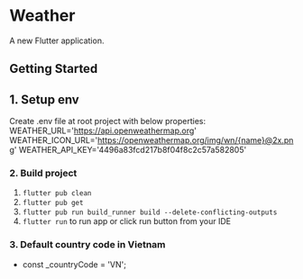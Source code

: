 # Weather

A new Flutter application.

## Getting Started
## 1. Setup env
Create .env file at root project with below properties:
WEATHER_URL='https://api.openweathermap.org'
WEATHER_ICON_URL='https://openweathermap.org/img/wn/{name}@2x.png'
WEATHER_API_KEY='4496a83fcd217b8f04f8c2c57a582805'

### 2. Build project
1. `flutter pub clean`
2. `flutter pub get`
3. `flutter pub run build_runner build --delete-conflicting-outputs`
4. `flutter run` to run app or click run button from your IDE

### 3. Default country code in Vietnam
- const _countryCode = 'VN';
